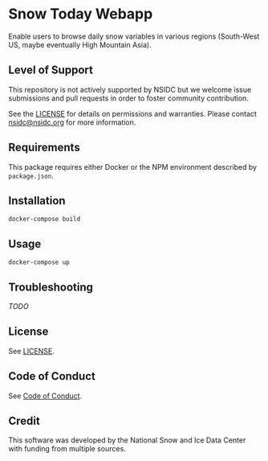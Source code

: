 # Snow Today Webapp

Enable users to browse daily snow variables in various regions (South-West US, maybe
eventually High Mountain Asia).


## Level of Support

This repository is not actively supported by NSIDC but we welcome issue submissions and
pull requests in order to foster community contribution.

See the [LICENSE](LICENSE) for details on permissions and warranties. Please contact
nsidc@nsidc.org for more information.


## Requirements

This package requires either Docker or the NPM environment described by `package.json`.


## Installation

```
docker-compose build
```


## Usage

```
docker-compose up
```


## Troubleshooting

*TODO*


## License

See [LICENSE](LICENSE).

## Code of Conduct

See [Code of Conduct](CODE_OF_CONDUCT.md).

## Credit

This software was developed by the National Snow and Ice Data Center with funding from
multiple sources.
